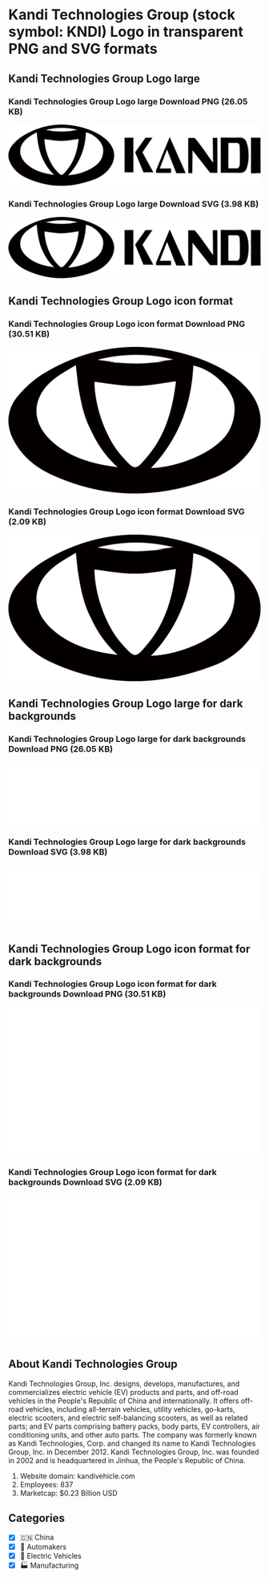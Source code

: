 # Kandi Technologies Group (stock symbol: KNDI) Logo in transparent PNG and SVG formats

## Kandi Technologies Group Logo large

### Kandi Technologies Group Logo large Download PNG (26.05 KB)

![Kandi Technologies Group Logo large Download PNG (26.05 KB)](/img/orig/KNDI_BIG-8fb4d087.png)

### Kandi Technologies Group Logo large Download SVG (3.98 KB)

![Kandi Technologies Group Logo large Download SVG (3.98 KB)](/img/orig/KNDI_BIG-0ff7b5fa.svg)

## Kandi Technologies Group Logo icon format

### Kandi Technologies Group Logo icon format Download PNG (30.51 KB)

![Kandi Technologies Group Logo icon format Download PNG (30.51 KB)](/img/orig/KNDI-736d9764.png)

### Kandi Technologies Group Logo icon format Download SVG (2.09 KB)

![Kandi Technologies Group Logo icon format Download SVG (2.09 KB)](/img/orig/KNDI-e78e6d16.svg)

## Kandi Technologies Group Logo large for dark backgrounds

### Kandi Technologies Group Logo large for dark backgrounds Download PNG (26.05 KB)

![Kandi Technologies Group Logo large for dark backgrounds Download PNG (26.05 KB)](/img/orig/KNDI_BIG.D-32185323.png)

### Kandi Technologies Group Logo large for dark backgrounds Download SVG (3.98 KB)

![Kandi Technologies Group Logo large for dark backgrounds Download SVG (3.98 KB)](/img/orig/KNDI_BIG.D-98fe1b43.svg)

## Kandi Technologies Group Logo icon format for dark backgrounds

### Kandi Technologies Group Logo icon format for dark backgrounds Download PNG (30.51 KB)

![Kandi Technologies Group Logo icon format for dark backgrounds Download PNG (30.51 KB)](/img/orig/KNDI.D-79beabfe.png)

### Kandi Technologies Group Logo icon format for dark backgrounds Download SVG (2.09 KB)

![Kandi Technologies Group Logo icon format for dark backgrounds Download SVG (2.09 KB)](/img/orig/KNDI.D-4f7f1fa0.svg)

## About Kandi Technologies Group

Kandi Technologies Group, Inc. designs, develops, manufactures, and commercializes electric vehicle (EV) products and parts, and off-road vehicles in the People's Republic of China and internationally. It offers off-road vehicles, including all-terrain vehicles, utility vehicles, go-karts, electric scooters, and electric self-balancing scooters, as well as related parts; and EV parts comprising battery packs, body parts, EV controllers, air conditioning units, and other auto parts. The company was formerly known as Kandi Technologies, Corp. and changed its name to Kandi Technologies Group, Inc. in December 2012. Kandi Technologies Group, Inc. was founded in 2002 and is headquartered in Jinhua, the People's Republic of China.

1. Website domain: kandivehicle.com
2. Employees: 837
3. Marketcap: $0.23 Billion USD


## Categories
- [x] 🇨🇳 China
- [x] 🚗 Automakers
- [x] 🔋 Electric Vehicles
- [x] 🏭 Manufacturing

